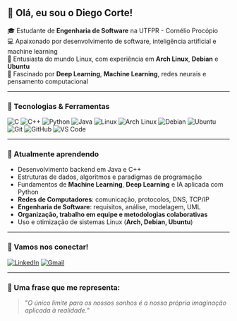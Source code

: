 ## 👋 Olá, eu sou o Diego Corte!

🎓 Estudante de **Engenharia de Software** na UTFPR - Cornélio Procópio  
💻 Apaixonado por desenvolvimento de software, inteligência artificial e machine learning  
🐧 Entusiasta do mundo Linux, com experiência em **Arch Linux**, **Debian** e **Ubuntu**  
🧠 Fascinado por **Deep Learning**, **Machine Learning**, redes neurais e pensamento computacional  

---

### 🚀 Tecnologias & Ferramentas

![C](https://img.shields.io/badge/C-00599C?style=for-the-badge&logo=c&logoColor=white)
![C++](https://img.shields.io/badge/C++-00599C?style=for-the-badge&logo=cplusplus&logoColor=white)
![Python](https://img.shields.io/badge/Python-3776AB?style=for-the-badge&logo=python&logoColor=white)
![Java](https://img.shields.io/badge/Java-ED8B00?style=for-the-badge&logo=java&logoColor=white)
![Linux](https://img.shields.io/badge/Linux-FCC624?style=for-the-badge&logo=linux&logoColor=black)
![Arch Linux](https://img.shields.io/badge/Arch_Linux-1793D1?style=for-the-badge&logo=arch-linux&logoColor=white)
![Debian](https://img.shields.io/badge/Debian-A81D33?style=for-the-badge&logo=debian&logoColor=white)
![Ubuntu](https://img.shields.io/badge/Ubuntu-E95420?style=for-the-badge&logo=ubuntu&logoColor=white)
![Git](https://img.shields.io/badge/Git-F05032?style=for-the-badge&logo=git&logoColor=white)
![GitHub](https://img.shields.io/badge/GitHub-100000?style=for-the-badge&logo=github&logoColor=white)
![VS Code](https://img.shields.io/badge/VS_Code-007ACC?style=for-the-badge&logo=visual-studio-code&logoColor=white)

---

### 🌱 Atualmente aprendendo

- Desenvolvimento backend em Java e C++
- Estruturas de dados, algoritmos e paradigmas de programação
- Fundamentos de **Machine Learning**, **Deep Learning** e IA aplicada com Python
- **Redes de Computadores**: comunicação, protocolos, DNS, TCP/IP
- **Engenharia de Software**: requisitos, análise, modelagem, UML
- **Organização, trabalho em equipe e metodologias colaborativas**
- Uso e otimização de sistemas Linux (**Arch, Debian, Ubuntu**)

---

### 🤝 Vamos nos conectar!

[![LinkedIn](https://img.shields.io/badge/LinkedIn-0077B5?style=for-the-badge&logo=linkedin&logoColor=white)](https://www.linkedin.com/in/diego-corte/)
[![Gmail](https://img.shields.io/badge/Gmail-D14836?style=for-the-badge&logo=gmail&logoColor=white)](mailto:diegocorte1771@gmail.com)

---

### 🚀 Uma frase que me representa:

> "*O único limite para os nossos sonhos é a nossa própria imaginação aplicada à realidade.*"
